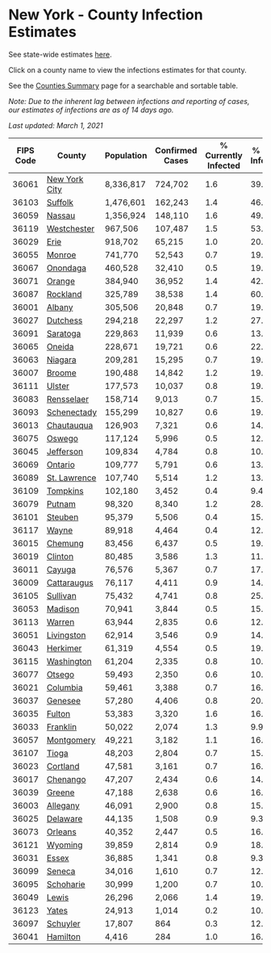 # New York - County Infection Estimates

See state-wide estimates [here](/infections/us-ny).

Click on a county name to view the infections estimates for that county.

See the [Counties Summary](/infections/summary-counties) page for a searchable and sortable table.

*Note: Due to the inherent lag between infections and reporting of cases, our estimates of infections are as of 14 days ago.*

*Last updated: March 1, 2021*

|   FIPS Code |                         County |   Population |   Confirmed Cases |   % Currently Infected |   % Total Infected |
|-------------|--------------------------------|--------------|-------------------|------------------------|--------------------|
|       36061 | [New York City](new-york-city) |    8,336,817 |           724,702 |                    1.6 |               39.4 |
|       36103 |             [Suffolk](suffolk) |    1,476,601 |           162,243 |                    1.4 |               46.6 |
|       36059 |               [Nassau](nassau) |    1,356,924 |           148,110 |                    1.6 |               49.6 |
|       36119 |     [Westchester](westchester) |      967,506 |           107,487 |                    1.5 |               53.8 |
|       36029 |                   [Erie](erie) |      918,702 |            65,215 |                    1.0 |               20.4 |
|       36055 |               [Monroe](monroe) |      741,770 |            52,543 |                    0.7 |               19.0 |
|       36067 |           [Onondaga](onondaga) |      460,528 |            32,410 |                    0.5 |               19.1 |
|       36071 |               [Orange](orange) |      384,940 |            36,952 |                    1.4 |               42.4 |
|       36087 |           [Rockland](rockland) |      325,789 |            38,538 |                    1.4 |               60.3 |
|       36001 |               [Albany](albany) |      305,506 |            20,848 |                    0.7 |               19.6 |
|       36027 |           [Dutchess](dutchess) |      294,218 |            22,297 |                    1.2 |               27.0 |
|       36091 |           [Saratoga](saratoga) |      229,863 |            11,939 |                    0.6 |               13.8 |
|       36065 |               [Oneida](oneida) |      228,671 |            19,721 |                    0.6 |               22.9 |
|       36063 |             [Niagara](niagara) |      209,281 |            15,295 |                    0.7 |               19.7 |
|       36007 |               [Broome](broome) |      190,488 |            14,842 |                    1.2 |               19.8 |
|       36111 |               [Ulster](ulster) |      177,573 |            10,037 |                    0.8 |               19.7 |
|       36083 |       [Rensselaer](rensselaer) |      158,714 |             9,013 |                    0.7 |               15.2 |
|       36093 |     [Schenectady](schenectady) |      155,299 |            10,827 |                    0.6 |               19.4 |
|       36013 |       [Chautauqua](chautauqua) |      126,903 |             7,321 |                    0.6 |               14.1 |
|       36075 |               [Oswego](oswego) |      117,124 |             5,996 |                    0.5 |               12.9 |
|       36045 |         [Jefferson](jefferson) |      109,834 |             4,784 |                    0.8 |               10.8 |
|       36069 |             [Ontario](ontario) |      109,777 |             5,791 |                    0.6 |               13.5 |
|       36089 |   [St. Lawrence](st.-lawrence) |      107,740 |             5,514 |                    1.2 |               13.3 |
|       36109 |           [Tompkins](tompkins) |      102,180 |             3,452 |                    0.4 |                9.4 |
|       36079 |               [Putnam](putnam) |       98,320 |             8,340 |                    1.2 |               28.8 |
|       36101 |             [Steuben](steuben) |       95,379 |             5,506 |                    0.4 |               15.8 |
|       36117 |                 [Wayne](wayne) |       89,918 |             4,464 |                    0.4 |               12.7 |
|       36015 |             [Chemung](chemung) |       83,456 |             6,437 |                    0.5 |               19.6 |
|       36019 |             [Clinton](clinton) |       80,485 |             3,586 |                    1.3 |               11.2 |
|       36011 |               [Cayuga](cayuga) |       76,576 |             5,367 |                    0.7 |               17.5 |
|       36009 |     [Cattaraugus](cattaraugus) |       76,117 |             4,411 |                    0.9 |               14.4 |
|       36105 |           [Sullivan](sullivan) |       75,432 |             4,741 |                    0.8 |               25.0 |
|       36053 |             [Madison](madison) |       70,941 |             3,844 |                    0.5 |               15.5 |
|       36113 |               [Warren](warren) |       63,944 |             2,835 |                    0.6 |               12.8 |
|       36051 |       [Livingston](livingston) |       62,914 |             3,546 |                    0.9 |               14.5 |
|       36043 |           [Herkimer](herkimer) |       61,319 |             4,554 |                    0.5 |               19.0 |
|       36115 |       [Washington](washington) |       61,204 |             2,335 |                    0.8 |               10.9 |
|       36077 |               [Otsego](otsego) |       59,493 |             2,350 |                    0.6 |               10.2 |
|       36021 |           [Columbia](columbia) |       59,461 |             3,388 |                    0.7 |               16.9 |
|       36037 |             [Genesee](genesee) |       57,280 |             4,406 |                    0.8 |               20.7 |
|       36035 |               [Fulton](fulton) |       53,383 |             3,320 |                    1.6 |               16.1 |
|       36033 |           [Franklin](franklin) |       50,022 |             2,074 |                    1.3 |                9.9 |
|       36057 |       [Montgomery](montgomery) |       49,221 |             3,182 |                    1.1 |               16.4 |
|       36107 |                 [Tioga](tioga) |       48,203 |             2,804 |                    0.7 |               15.2 |
|       36023 |           [Cortland](cortland) |       47,581 |             3,161 |                    0.7 |               16.4 |
|       36017 |           [Chenango](chenango) |       47,207 |             2,434 |                    0.6 |               14.2 |
|       36039 |               [Greene](greene) |       47,188 |             2,638 |                    0.6 |               16.0 |
|       36003 |           [Allegany](allegany) |       46,091 |             2,900 |                    0.8 |               15.7 |
|       36025 |           [Delaware](delaware) |       44,135 |             1,508 |                    0.9 |                9.3 |
|       36073 |             [Orleans](orleans) |       40,352 |             2,447 |                    0.5 |               16.8 |
|       36121 |             [Wyoming](wyoming) |       39,859 |             2,814 |                    0.9 |               18.3 |
|       36031 |                 [Essex](essex) |       36,885 |             1,341 |                    0.8 |                9.3 |
|       36099 |               [Seneca](seneca) |       34,016 |             1,610 |                    0.7 |               12.2 |
|       36095 |         [Schoharie](schoharie) |       30,999 |             1,200 |                    0.7 |               10.2 |
|       36049 |                 [Lewis](lewis) |       26,296 |             2,066 |                    1.4 |               19.1 |
|       36123 |                 [Yates](yates) |       24,913 |             1,014 |                    0.2 |               10.5 |
|       36097 |           [Schuyler](schuyler) |       17,807 |               864 |                    0.3 |               12.1 |
|       36041 |           [Hamilton](hamilton) |        4,416 |               284 |                    1.0 |               16.0 |